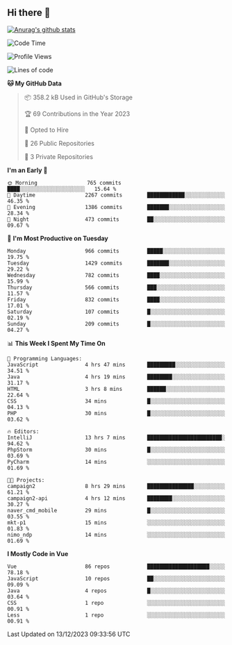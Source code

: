## Hi there 👋

[![Anurag's github stats](https://github-readme-stats.vercel.app/api?username=Songwonseok)](https://github.com/anuraghazra/github-readme-stats)



<!--START_SECTION:waka-->
![Code Time](http://img.shields.io/badge/Code%20Time-2%2C609%20hrs%2015%20mins-blue)

![Profile Views](http://img.shields.io/badge/Profile%20Views-0-blue)

![Lines of code](https://img.shields.io/badge/From%20Hello%20World%20I%27ve%20Written-34.8%20million%20lines%20of%20code-blue)

**🐱 My GitHub Data** 

> 📦 358.2 kB Used in GitHub's Storage 
 > 
> 🏆 69 Contributions in the Year 2023
 > 
> 💼 Opted to Hire
 > 
> 📜 26 Public Repositories 
 > 
> 🔑 3 Private Repositories 
 > 
**I'm an Early 🐤** 

```text
🌞 Morning                765 commits         ████░░░░░░░░░░░░░░░░░░░░░   15.64 % 
🌆 Daytime                2267 commits        ████████████░░░░░░░░░░░░░   46.35 % 
🌃 Evening                1386 commits        ███████░░░░░░░░░░░░░░░░░░   28.34 % 
🌙 Night                  473 commits         ██░░░░░░░░░░░░░░░░░░░░░░░   09.67 % 
```
📅 **I'm Most Productive on Tuesday** 

```text
Monday                   966 commits         █████░░░░░░░░░░░░░░░░░░░░   19.75 % 
Tuesday                  1429 commits        ███████░░░░░░░░░░░░░░░░░░   29.22 % 
Wednesday                782 commits         ████░░░░░░░░░░░░░░░░░░░░░   15.99 % 
Thursday                 566 commits         ███░░░░░░░░░░░░░░░░░░░░░░   11.57 % 
Friday                   832 commits         ████░░░░░░░░░░░░░░░░░░░░░   17.01 % 
Saturday                 107 commits         █░░░░░░░░░░░░░░░░░░░░░░░░   02.19 % 
Sunday                   209 commits         █░░░░░░░░░░░░░░░░░░░░░░░░   04.27 % 
```


📊 **This Week I Spent My Time On** 

```text
💬 Programming Languages: 
JavaScript               4 hrs 47 mins       █████████░░░░░░░░░░░░░░░░   34.51 % 
Java                     4 hrs 19 mins       ████████░░░░░░░░░░░░░░░░░   31.17 % 
HTML                     3 hrs 8 mins        ██████░░░░░░░░░░░░░░░░░░░   22.64 % 
CSS                      34 mins             █░░░░░░░░░░░░░░░░░░░░░░░░   04.13 % 
PHP                      30 mins             █░░░░░░░░░░░░░░░░░░░░░░░░   03.62 % 

🔥 Editors: 
IntelliJ                 13 hrs 7 mins       ████████████████████████░   94.62 % 
PhpStorm                 30 mins             █░░░░░░░░░░░░░░░░░░░░░░░░   03.69 % 
PyCharm                  14 mins             ░░░░░░░░░░░░░░░░░░░░░░░░░   01.69 % 

🐱‍💻 Projects: 
campaign2                8 hrs 29 mins       ███████████████░░░░░░░░░░   61.21 % 
campaign2-api            4 hrs 12 mins       ████████░░░░░░░░░░░░░░░░░   30.27 % 
naver_cmd_mobile         29 mins             █░░░░░░░░░░░░░░░░░░░░░░░░   03.55 % 
mkt-p1                   15 mins             ░░░░░░░░░░░░░░░░░░░░░░░░░   01.83 % 
nimo_ndp                 14 mins             ░░░░░░░░░░░░░░░░░░░░░░░░░   01.69 % 
```

**I Mostly Code in Vue** 

```text
Vue                      86 repos            ████████████████████░░░░░   78.18 % 
JavaScript               10 repos            ██░░░░░░░░░░░░░░░░░░░░░░░   09.09 % 
Java                     4 repos             █░░░░░░░░░░░░░░░░░░░░░░░░   03.64 % 
CSS                      1 repo              ░░░░░░░░░░░░░░░░░░░░░░░░░   00.91 % 
Less                     1 repo              ░░░░░░░░░░░░░░░░░░░░░░░░░   00.91 % 
```




 Last Updated on 13/12/2023 09:33:56 UTC
<!--END_SECTION:waka-->
